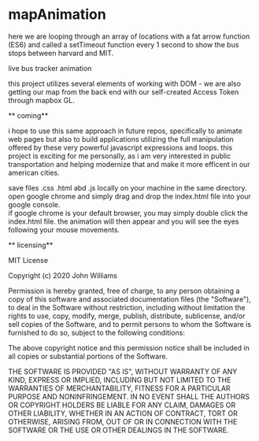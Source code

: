 # mapAnimation
here we are looping through an array of locations with a fat arrow function (ES6) and called a 
setTimeout function every 1 second to show the bus stops between harvard and MIT.

live bus tracker animation


this project utilizes several elements of working with DOM - we are also getting our map from the back end with our self-created Access Token through mapbox GL.

** coming**

i hope to use this same approach in future repos, specifically to animate web pages but also to build applications utilizing the full manipulation offered by these very powerful javascript expressions and loops. this project is exciting for me personally, as i am very interested in public transportation and helping modernize that and make it more efficent in our american cities.


<!-- how to run -->

save files .css .html abd .js locally on your machine in the same directory.  open google chrome and simply drag and drop the index.html file into your    google console.  
   if google chrome is your default browser, you may simply double click the index.html file. 
   the animation will then appear and you will see the eyes following your mouse movements. 


** licensing**

MIT License

Copyright (c) 2020 John Williams

Permission is hereby granted, free of charge, to any person obtaining a copy of this software and associated documentation files (the "Software"), to deal in the Software without restriction, including without limitation the rights to use, copy, modify, merge, publish, distribute, sublicense, and/or sell copies of the Software, and to permit persons to whom the Software is furnished to do so, subject to the following conditions:

The above copyright notice and this permission notice shall be included in all copies or substantial portions of the Software.

THE SOFTWARE IS PROVIDED "AS IS", WITHOUT WARRANTY OF ANY KIND, EXPRESS OR IMPLIED, INCLUDING BUT NOT LIMITED TO THE WARRANTIES OF MERCHANTABILITY, FITNESS FOR A PARTICULAR PURPOSE AND NONINFRINGEMENT. IN NO EVENT SHALL THE AUTHORS OR COPYRIGHT HOLDERS BE LIABLE FOR ANY CLAIM, DAMAGES OR OTHER LIABILITY, WHETHER IN AN ACTION OF CONTRACT, TORT OR OTHERWISE, ARISING FROM, OUT OF OR IN CONNECTION WITH THE SOFTWARE OR THE USE OR OTHER DEALINGS IN THE SOFTWARE.
